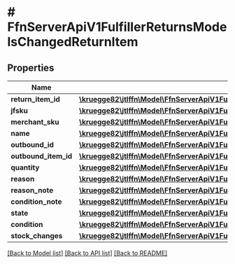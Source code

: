 # # FfnServerApiV1FulfillerReturnsModelsChangedReturnItem

## Properties

Name | Type | Description | Notes
------------ | ------------- | ------------- | -------------
**return_item_id** | [**\kruegge82\jtlffn\Model\FfnServerApiV1FulfillerSharedModelsChangedString**](FfnServerApiV1FulfillerSharedModelsChangedString.md) |  | [optional]
**jfsku** | [**\kruegge82\jtlffn\Model\FfnServerApiV1FulfillerSharedModelsChangedString**](FfnServerApiV1FulfillerSharedModelsChangedString.md) |  | [optional]
**merchant_sku** | [**\kruegge82\jtlffn\Model\FfnServerApiV1FulfillerSharedModelsChangedString**](FfnServerApiV1FulfillerSharedModelsChangedString.md) |  | [optional]
**name** | [**\kruegge82\jtlffn\Model\FfnServerApiV1FulfillerSharedModelsChangedString**](FfnServerApiV1FulfillerSharedModelsChangedString.md) |  | [optional]
**outbound_id** | [**\kruegge82\jtlffn\Model\FfnServerApiV1FulfillerSharedModelsChangedString**](FfnServerApiV1FulfillerSharedModelsChangedString.md) |  | [optional]
**outbound_item_id** | [**\kruegge82\jtlffn\Model\FfnServerApiV1FulfillerSharedModelsChangedString**](FfnServerApiV1FulfillerSharedModelsChangedString.md) |  | [optional]
**quantity** | [**\kruegge82\jtlffn\Model\FfnServerApiV1FulfillerSharedModelsChangedDecimal**](FfnServerApiV1FulfillerSharedModelsChangedDecimal.md) |  | [optional]
**reason** | [**\kruegge82\jtlffn\Model\FfnServerApiV1FulfillerSharedModelsChangedReturnReasonType**](FfnServerApiV1FulfillerSharedModelsChangedReturnReasonType.md) |  | [optional]
**reason_note** | [**\kruegge82\jtlffn\Model\FfnServerApiV1FulfillerSharedModelsChangedString**](FfnServerApiV1FulfillerSharedModelsChangedString.md) |  | [optional]
**condition_note** | [**\kruegge82\jtlffn\Model\FfnServerApiV1FulfillerSharedModelsChangedString**](FfnServerApiV1FulfillerSharedModelsChangedString.md) |  | [optional]
**state** | [**\kruegge82\jtlffn\Model\FfnServerApiV1FulfillerSharedModelsChangedReturnType**](FfnServerApiV1FulfillerSharedModelsChangedReturnType.md) |  | [optional]
**condition** | [**\kruegge82\jtlffn\Model\FfnServerApiV1FulfillerSharedModelsChangedConditionType**](FfnServerApiV1FulfillerSharedModelsChangedConditionType.md) |  | [optional]
**stock_changes** | [**\kruegge82\jtlffn\Model\FfnServerApiV1FulfillerReturnsModelsReturnItemStockChangeChange[]**](FfnServerApiV1FulfillerReturnsModelsReturnItemStockChangeChange.md) |  | [optional]

[[Back to Model list]](../../README.md#models) [[Back to API list]](../../README.md#endpoints) [[Back to README]](../../README.md)
